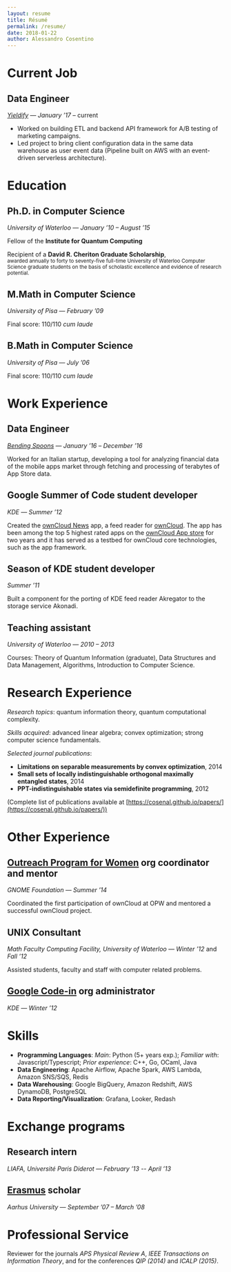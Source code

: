 ```yaml
---
layout: resume
title: Résumé
permalink: /resume/
date: 2018-01-22
author: Alessandro Cosentino
---
```


<!-- WARNING: don't use Liquid things here - it's parsed by pandoc as well   -->

Current Job
=======

Data Engineer
---------------------------------------
[_Yieldify_](https://www.yieldify.com/) — _January &rsquo;17_ – current

* Worked on building ETL and backend API framework for A/B testing of marketing campaigns.
* Led project to bring client configuration data in the same data warehouse as user event data
(Pipeline built on AWS with an event-driven serverless architecture).


Education
=========

Ph.D. in Computer Science
------------------------

_University of Waterloo_ — _January &rsquo;10 – August &rsquo;15_
    

Fellow of the **Institute for Quantum Computing**

Recipient of a **David R. Cheriton Graduate Scholarship**,  
<small>awarded annually to forty to seventy-five full-time
University of Waterloo Computer Science graduate students 
on the basis of scholastic excellence and evidence of research potential.</small>



M.Math in Computer Science
--------------------------

_University of Pisa_ — _February &rsquo;09_

Final score: 110/110 _cum laude_


B.Math in Computer Science
--------------------------

_University of Pisa_ — _July &rsquo;06_
    
Final score: 110/110 _cum laude_



Work Experience
===============

Data Engineer
---------------------------------------
[_Bending Spoons_](http://bendingspoons.com/) — _January &rsquo;16_ – _December &rsquo;16_

Worked for an Italian startup, developing a tool for analyzing financial data 
of the mobile apps market through fetching and processing of terabytes of App Store data.


Google Summer of Code student developer
---------------------------------------
_KDE_ — _Summer &rsquo;12_

Created the [ownCloud News](https://github.com/owncloud/news) app, 
a feed reader for [ownCloud](http://owncloud.org/). 
The app has been among the top 5 highest rated apps on the 
[ownCloud App store](http://apps.owncloud.com/index.php?xsortmode=high) for two years and it has served 
as a testbed for ownCloud core technologies, such as the app framework.

Season of KDE student developer
-------------------------------

_Summer &rsquo;11_

Built a component for the porting of KDE feed reader Akregator 
to the storage service Akonadi.


Teaching assistant
------------------

_University of Waterloo_ — _2010 – 2013_

Courses: Theory of Quantum Information (graduate), Data Structures and Data Management,
Algorithms, Introduction to Computer Science.



Research Experience
=================

_Research topics_: quantum information theory, quantum computational complexity.

_Skills acquired_: advanced linear algebra; convex optimization; strong computer science fundamentals.

_Selected journal publications_:

- **Limitations on separable measurements by convex optimization**, 2014
- **Small sets of locally indistinguishable orthogonal maximally entangled states**, 2014
- **PPT-indistinguishable states via semidefinite programming**, 2012

(Complete list of publications available at 
[https://cosenal.github.io/papers/](https://cosenal.github.io/papers/))



Other Experience
================

[Outreach Program for Women][opw] org coordinator and mentor 
------------------------------------------------------------

_GNOME Foundation_ — _Summer &rsquo;14_   
    
Coordinated the first participation of ownCloud at OPW and mentored a successful ownCloud project.


UNIX Consultant
---------------

_Math Faculty Computing Facility, University of Waterloo_ — _Winter &rsquo;12_ and _Fall &rsquo;12_

Assisted students, faculty and staff with computer related problems.


[Google Code-in][codein] org administrator
------------------------------------------
_KDE_ — _Winter &rsquo;12_


Skills
================

* **Programming Languages**: _Main_: Python ($5+$ years exp.); _Familiar with_: Javascript/Typescript; 
_Prior experience_: C++, Go, OCaml, Java
* **Data Engineering**: Apache Airflow, Apache Spark, AWS Lambda, Amazon SNS/SQS, Redis
* **Data Warehousing**: Google BigQuery, Amazon Redshift, AWS DynamoDB, PostgreSQL
* **Data Reporting/Visualization**: Grafana, Looker, Redash

Exchange programs
=================

Research intern
---------------

_LIAFA, Université Paris Diderot_ — _February &rsquo;13 -- April &rsquo;13_


[Erasmus](http://en.wikipedia.org/wiki/Erasmus_Programme) scholar
----------------------------------------------------------------

_Aarhus University_ — _September &rsquo;07 – March &rsquo;08_


Professional Service
====================

Reviewer for the journals _APS Physical Review A_, _IEEE Transactions on Information Theory_, 
and for the conferences _QIP (2014)_ and _ICALP (2015)_.

[opw]: https://gnome.org/opw/
[codein]: https://www.google-melange.com/gci/homepage/google/gci2012


